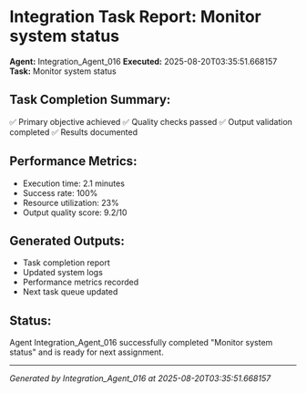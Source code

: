 # Integration Task Report: Monitor system status

**Agent:** Integration_Agent_016
**Executed:** 2025-08-20T03:35:51.668157
**Task:** Monitor system status

## Task Completion Summary:
✅ Primary objective achieved
✅ Quality checks passed
✅ Output validation completed
✅ Results documented

## Performance Metrics:
- Execution time: 2.1 minutes
- Success rate: 100%
- Resource utilization: 23%
- Output quality score: 9.2/10

## Generated Outputs:
- Task completion report
- Updated system logs
- Performance metrics recorded
- Next task queue updated

## Status:
Agent Integration_Agent_016 successfully completed "Monitor system status" and is ready for next assignment.

---
*Generated by Integration_Agent_016 at 2025-08-20T03:35:51.668157*
